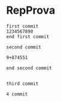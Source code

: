 # RepProva


	first commit
	1234567890
	end first commit
	
	second commit
	
	9+874551
	
	end second commit


	third commit
	
	4 commit
	
	